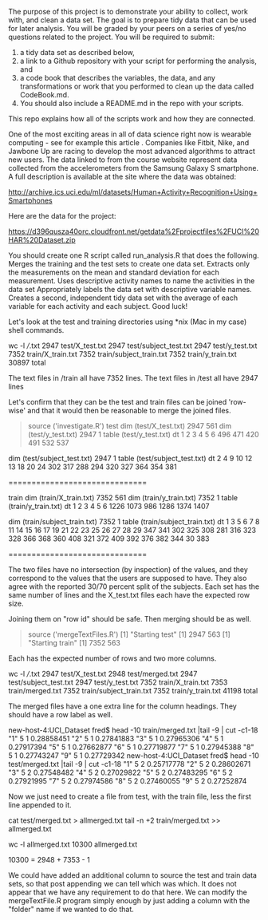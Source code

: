 The purpose of this project is to demonstrate your ability to collect, work with, and clean a data set. The goal is to prepare tidy data that can be used for later analysis. You will be graded by your peers on a series of yes/no questions related to the project. You will be required to submit: 

1) a tidy data set as described below, 
2) a link to a Github repository with your script for performing the analysis, and 
3) a code book that describes the variables, the data, and any transformations or 
   work that you    performed to clean up the data called CodeBook.md.
4) You should also include a README.md in the repo with your scripts. 

This repo explains how all of the scripts work and how they are connected.  

One of the most exciting areas in all of data science right now is wearable computing - see for example this article . Companies like Fitbit, Nike, and Jawbone Up are racing to develop the most advanced algorithms to attract new users. The data linked to from the course website represent data collected from the accelerometers from the Samsung Galaxy S smartphone. A full description is available at the site where the data was obtained: 

http://archive.ics.uci.edu/ml/datasets/Human+Activity+Recognition+Using+Smartphones 

Here are the data for the project: 

https://d396qusza40orc.cloudfront.net/getdata%2Fprojectfiles%2FUCI%20HAR%20Dataset.zip 

 You should create one R script called run_analysis.R that does the following. 
Merges the training and the test sets to create one data set.
Extracts only the measurements on the mean and standard deviation for each measurement. 
Uses descriptive activity names to name the activities in the data set
Appropriately labels the data set with descriptive variable names. 
Creates a second, independent tidy data set with the average of each variable for each activity and each subject. 
Good luck!

Let's look at the test and training directories using *nix (Mac in my case) shell commands.

wc -l */*.txt
    2947 test/X_test.txt
    2947 test/subject_test.txt
    2947 test/y_test.txt
    7352 train/X_train.txt
    7352 train/subject_train.txt
    7352 train/y_train.txt
   30897 total

The text files in /train all have 7352 lines.
The text files in /test  all have 2947 lines

Let's confirm that they can be the test and train files can be joined 'row-wise'
and that it would then be reasonable to merge the joined files.

> source ('investigate.R')
test
dim   (test/X_test.txt) 2947 561
dim   (test/y_test.txt) 2947 1
table (test/y_test.txt)
dt
  1   2   3   4   5   6 
496 471 420 491 532 537 

dim   (test/subject_test.txt) 2947 1
table (test/subject_test.txt)
dt
  2   4   9  10  12  13  18  20  24 
302 317 288 294 320 327 364 354 381 


==============================

train
dim   (train/X_train.txt) 7352 561
dim   (train/y_train.txt) 7352 1
table (train/y_train.txt)
dt
   1    2    3    4    5    6 
1226 1073  986 1286 1374 1407 

dim   (train/subject_train.txt) 7352 1
table (train/subject_train.txt)
dt
  1   3   5   6   7   8  11  14  15  16  17  19  21  22  23  25  26  27  28  29 
347 341 302 325 308 281 316 323 328 366 368 360 408 321 372 409 392 376 382 344 
 30 
383 


==============================

>

The two files have no intersection (by inspection) of the values, 
and they correspond to the values that the users are supposed to have.
They also agree with the reported 30/70 percent split of the subjects.
Each set has the same number of lines and the X_test.txt files each have the expected
row size.

Joining them on "row id" should be safe. Then merging should be as well.

> source ('mergeTextFiles.R')
[1] "Starting test"
[1] 2947  563
[1] "Starting train"
[1] 7352  563

Each has the expected number of rows and two more columns.

wc -l */*.txt
    2947 test/X_test.txt
    2948 test/merged.txt
    2947 test/subject_test.txt
    2947 test/y_test.txt
    7352 train/X_train.txt
    7353 train/merged.txt
    7352 train/subject_train.txt
    7352 train/y_train.txt
   41198 total

The merged files have a one extra line for the column headings. They should have
a row label as well.

new-host-4:UCI_Dataset fred$ head -10 train/merged.txt |tail -9 | cut -c1-18
"1" 5 1 0.28858451
"2" 5 1 0.27841883
"3" 5 1 0.27965306
"4" 5 1 0.27917394
"5" 5 1 0.27662877
"6" 5 1 0.27719877
"7" 5 1 0.27945388
"8" 5 1 0.27743247
"9" 5 1 0.27729342
new-host-4:UCI_Dataset fred$ head -10 test/merged.txt |tail -9 | cut -c1-18
"1" 5 2 0.25717778
"2" 5 2 0.28602671
"3" 5 2 0.27548482
"4" 5 2 0.27029822
"5" 5 2 0.27483295
"6" 5 2 0.27921995
"7" 5 2 0.27974586
"8" 5 2 0.27460055
"9" 5 2 0.27252874

Now we just need to create a file from test, with the train file, less the first line
appended to it.

cat test/merged.txt > allmerged.txt
tail -n +2 train/merged.txt >> allmerged.txt

wc -l allmerged.txt
   10300 allmerged.txt

10300 = 2948 + 7353 - 1

We could have added an additional column to source the test and train data sets,
so that post appending we can tell which was which. It does not appear that we
have any requirement to do that here. We can modify the mergeTextFile.R program
simply enough by just adding a column with the "folder" name if we wanted to do that.


